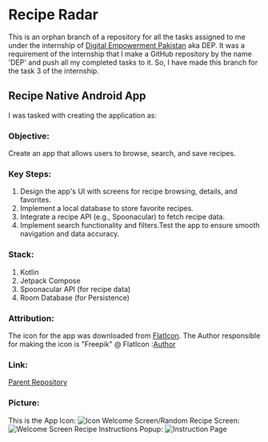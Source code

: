 # Recipe Radar

This is an orphan branch of a repository for all the tasks assigned to me under the internship of [Digital Empowerment Pakistan](https://digitalempowermentpakistan.com/) aka DEP.
It was a requirement of the internship that I make a GitHub repository by the name 'DEP' and push all my completed tasks to it.
So, I have made this branch for the task 3 of the internship.

## Recipe Native Android App

I was tasked with creating the application as:

### Objective:

Create an app that allows users to
browse, search, and save recipes.

### Key Steps:


1. Design the app's UI with screens for recipe browsing, details, and favorites.
2. Implement a local database to store favorite recipes.
3. Integrate a recipe API (e.g., Spoonacular) to fetch recipe data.
4. Implement search functionality and filters.Test the app to ensure smooth navigation and data accuracy.

### Stack:

1. Kotlin
2. Jetpack Compose
3. Spoonacular API (for recipe data)
4. Room Database (for Persistence)

### Attribution:

The icon for the app was downloaded from [FlatIcon](https://www.flaticon.com/).
The Author responsible for making the icon is "Freepik" @ FlatIcon :[Author](https://www.flaticon.com/authors/freepik)

### Link:
[Parent Repository](https://github.com/RanaMahadAhmer/DEP)

### Picture:
This is the App Icon:
![Icon](https://github.com/user-attachments/assets/2481ca5c-5dde-43aa-a450-c4c9349e9fe4)
Welcome Screen/Random Recipe Screen:
![Welcome Screen](https://github.com/user-attachments/assets/21e433dd-e999-42b1-95cb-0cbb72401119)
Recipe Instructions Popup:
![Instruction Page](https://github.com/user-attachments/assets/99d65c73-3375-4fea-ae5f-ef2bebbafa6f)







